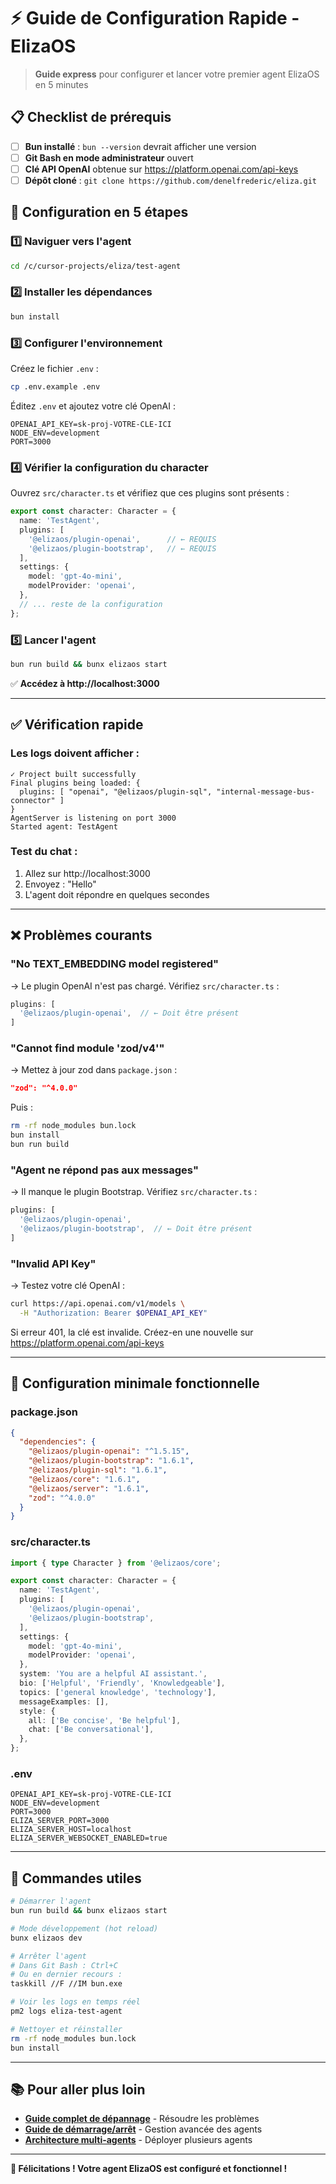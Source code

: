 # ⚡ Guide de Configuration Rapide - ElizaOS

> **Guide express** pour configurer et lancer votre premier agent ElizaOS en 5 minutes

## 📋 Checklist de prérequis

- [ ] **Bun installé** : `bun --version` devrait afficher une version
- [ ] **Git Bash en mode administrateur** ouvert
- [ ] **Clé API OpenAI** obtenue sur https://platform.openai.com/api-keys
- [ ] **Dépôt cloné** : `git clone https://github.com/denelfrederic/eliza.git`

## 🚀 Configuration en 5 étapes

### **1️⃣ Naviguer vers l'agent**

```bash
cd /c/cursor-projects/eliza/test-agent
```

### **2️⃣ Installer les dépendances**

```bash
bun install
```

### **3️⃣ Configurer l'environnement**

Créez le fichier `.env` :

```bash
cp .env.example .env
```

Éditez `.env` et ajoutez votre clé OpenAI :

```env
OPENAI_API_KEY=sk-proj-VOTRE-CLE-ICI
NODE_ENV=development
PORT=3000
```

### **4️⃣ Vérifier la configuration du character**

Ouvrez `src/character.ts` et vérifiez que ces plugins sont présents :

```typescript
export const character: Character = {
  name: 'TestAgent',
  plugins: [
    '@elizaos/plugin-openai',      // ← REQUIS
    '@elizaos/plugin-bootstrap',   // ← REQUIS
  ],
  settings: {
    model: 'gpt-4o-mini',
    modelProvider: 'openai',
  },
  // ... reste de la configuration
};
```

### **5️⃣ Lancer l'agent**

```bash
bun run build && bunx elizaos start
```

✅ **Accédez à http://localhost:3000**

---

## ✅ Vérification rapide

### **Les logs doivent afficher :**

```
✓ Project built successfully
Final plugins being loaded: {
  plugins: [ "openai", "@elizaos/plugin-sql", "internal-message-bus-connector" ]
}
AgentServer is listening on port 3000
Started agent: TestAgent
```

### **Test du chat :**

1. Allez sur http://localhost:3000
2. Envoyez : "Hello"
3. L'agent doit répondre en quelques secondes

---

## ❌ Problèmes courants

### **"No TEXT_EMBEDDING model registered"**

→ Le plugin OpenAI n'est pas chargé. Vérifiez `src/character.ts` :

```typescript
plugins: [
  '@elizaos/plugin-openai',  // ← Doit être présent
]
```

### **"Cannot find module 'zod/v4'"**

→ Mettez à jour zod dans `package.json` :

```json
"zod": "^4.0.0"
```

Puis :

```bash
rm -rf node_modules bun.lock
bun install
bun run build
```

### **"Agent ne répond pas aux messages"**

→ Il manque le plugin Bootstrap. Vérifiez `src/character.ts` :

```typescript
plugins: [
  '@elizaos/plugin-openai',
  '@elizaos/plugin-bootstrap',  // ← Doit être présent
]
```

### **"Invalid API Key"**

→ Testez votre clé OpenAI :

```bash
curl https://api.openai.com/v1/models \
  -H "Authorization: Bearer $OPENAI_API_KEY"
```

Si erreur 401, la clé est invalide. Créez-en une nouvelle sur https://platform.openai.com/api-keys

---

## 🎯 Configuration minimale fonctionnelle

### **package.json**

```json
{
  "dependencies": {
    "@elizaos/plugin-openai": "^1.5.15",
    "@elizaos/plugin-bootstrap": "1.6.1",
    "@elizaos/plugin-sql": "1.6.1",
    "@elizaos/core": "1.6.1",
    "@elizaos/server": "1.6.1",
    "zod": "^4.0.0"
  }
}
```

### **src/character.ts**

```typescript
import { type Character } from '@elizaos/core';

export const character: Character = {
  name: 'TestAgent',
  plugins: [
    '@elizaos/plugin-openai',
    '@elizaos/plugin-bootstrap',
  ],
  settings: {
    model: 'gpt-4o-mini',
    modelProvider: 'openai',
  },
  system: 'You are a helpful AI assistant.',
  bio: ['Helpful', 'Friendly', 'Knowledgeable'],
  topics: ['general knowledge', 'technology'],
  messageExamples: [],
  style: {
    all: ['Be concise', 'Be helpful'],
    chat: ['Be conversational'],
  },
};
```

### **.env**

```env
OPENAI_API_KEY=sk-proj-VOTRE-CLE-ICI
NODE_ENV=development
PORT=3000
ELIZA_SERVER_PORT=3000
ELIZA_SERVER_HOST=localhost
ELIZA_SERVER_WEBSOCKET_ENABLED=true
```

---

## 🔄 Commandes utiles

```bash
# Démarrer l'agent
bun run build && bunx elizaos start

# Mode développement (hot reload)
bunx elizaos dev

# Arrêter l'agent
# Dans Git Bash : Ctrl+C
# Ou en dernier recours :
taskkill //F //IM bun.exe

# Voir les logs en temps réel
pm2 logs eliza-test-agent

# Nettoyer et réinstaller
rm -rf node_modules bun.lock
bun install
```

---

## 📚 Pour aller plus loin

- **[Guide complet de dépannage](troubleshooting-agent-no-response.md)** - Résoudre les problèmes
- **[Guide de démarrage/arrêt](demarrage-arret.md)** - Gestion avancée des agents
- **[Architecture multi-agents](architecture-multi-agents.md)** - Déployer plusieurs agents

---

**🎉 Félicitations ! Votre agent ElizaOS est configuré et fonctionnel !**
